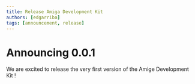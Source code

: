 ```yaml
---
title: Release Amiga Development Kit
authors: [edgarriba]
tags: [announcement, release]
---
```


# Announcing 0.0.1

We are excited to release the very first version of the Amige Development Kit !
